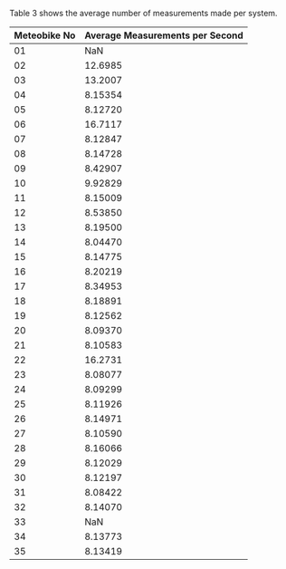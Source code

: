 Table 3 shows the average number of measurements made per system.

| Meteobike No | Average Measurements per Second |
| --- | --- |
| 01 |           NaN |
| 02 |       12.6985 |
| 03 |       13.2007 |
| 04 |       8.15354 |
| 05 |       8.12720 |
| 06 |       16.7117 |
| 07 |       8.12847 |
| 08 |       8.14728 |
| 09 |       8.42907 |
| 10 |       9.92829 |
| 11 |       8.15009 |
| 12 |       8.53850 |
| 13 |       8.19500 |
| 14 |       8.04470 |
| 15 |       8.14775 |
| 16 |       8.20219 |
| 17 |       8.34953 |
| 18 |       8.18891 |
| 19 |       8.12562 |
| 20 |       8.09370 |
| 21 |       8.10583 |
| 22 |       16.2731 |
| 23 |       8.08077 |
| 24 |       8.09299 |
| 25 |       8.11926 |
| 26 |       8.14971 |
| 27 |       8.10590 |
| 28 |       8.16066 |
| 29 |       8.12029 |
| 30 |       8.12197 |
| 31 |       8.08422 |
| 32 |       8.14070 |
| 33 |           NaN |
| 34 |       8.13773 |
| 35 |       8.13419 |
